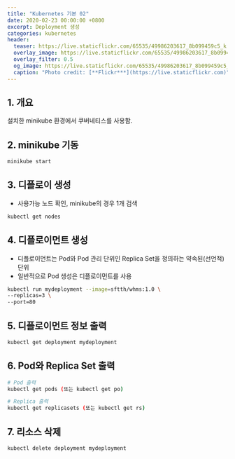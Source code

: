 ```yaml
---
title: "Kubernetes 기본 02"
date: 2020-02-23 00:00:00 +0800
excerpt: Deployment 생성
categories: kubernetes
header:
  teaser: https://live.staticflickr.com/65535/49986203617_8b099459c5_k.jpg
  overlay_image: https://live.staticflickr.com/65535/49986203617_8b099459c5_k.jpg
  overlay_filter: 0.5
  og_image: https://live.staticflickr.com/65535/49986203617_8b099459c5_k.jpg
  caption: "Photo credit: [**Flickr***](https://live.staticflickr.com)"
---
```

## 1. 개요

설치한 minikube 환경에서 쿠버네티스를 사용함.


## 2. minikube 기동

```bash
minikube start
```

## 3. 디플로이 생성

- 사용가능 노드 확인, minikube의 경우 1개 검색

```sh 
kubectl get nodes
```

## 4. 디플로이먼트 생성

- 디플로이먼트는 Pod와 Pod 관리 단위인 Replica Set을 정의하는 약속된(선언적) 단위
- 일반적으로 Pod 생성은 디플로이먼트를 사용 

```sh 
kubectl run mydeployment --image=sftth/whms:1.0 \
--replicas=3 \
--port=80
```

## 5. 디플로이먼트 정보 출력

```sh 
kubectl get deployment mydeployment
```

## 6. Pod와 Replica Set 출력 

```sh 
# Pod 출력
kubectl get pods (또는 kubectl get po)

# Replica 출력 
kubectl get replicasets (또는 kubectl get rs)
```

## 7. 리소스 삭제 

```sh 
kubectl delete deployment mydeployment
```